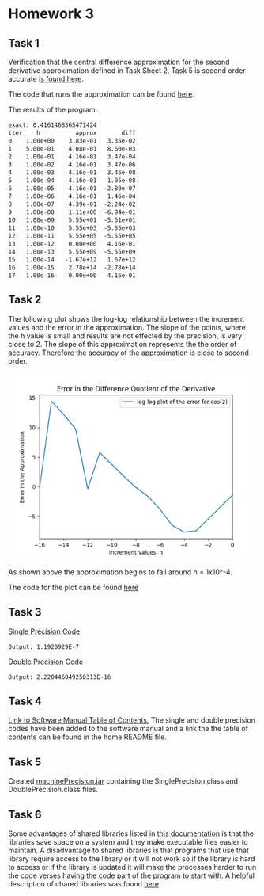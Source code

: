 # Homework 3

## Task 1

Verification that the central difference approximation for the second derivative approximation defined in Task Sheet 2, Task 5 is second order accurate [is found here](https://github.com/clarissalabrum/math4610/blob/master/homework/homework2/sheet2task5.pdf).

The code that runs the approximation can be found [here](https://github.com/clarissalabrum/math4610/blob/master/homework/homework2/Task5/src/Task5.java).

The results of the program:

    exact: 0.4161468365471424
    iter    h          approx       diff
    0    1.00e+00    3.83e-01   3.35e-02
    1    5.00e-01    4.08e-01   8.60e-03
    2    1.00e-01    4.16e-01   3.47e-04
    3    1.00e-02    4.16e-01   3.47e-06
    4    1.00e-03    4.16e-01   3.46e-08
    5    1.00e-04    4.16e-01   1.95e-08
    6    1.00e-05    4.16e-01  -2.80e-07
    7    1.00e-06    4.16e-01   1.46e-04
    8    1.00e-07    4.39e-01  -2.24e-02
    9    1.00e-08    1.11e+00  -6.94e-01
    10   1.00e-09    5.55e+01  -5.51e+01
    11   1.00e-10    5.55e+03  -5.55e+03
    12   1.00e-11    5.55e+05  -5.55e+05
    13   1.00e-12    0.00e+00   4.16e-01
    14   1.00e-13    5.55e+09  -5.55e+09
    15   1.00e-14   -1.67e+12   1.67e+12
    16   1.00e-15    2.78e+14  -2.78e+14
    17   1.00e-16    0.00e+00   4.16e-01

## Task 2

The following plot shows the log-log relationship between the increment values and the error in the approximation. The slope of the points, where the h value is small and results are not effected by the precision, is very close to 2. The slope of this approximation represents the the order of accuracy. Therefore the accuracy of the approximation is close to second order.

![Task 2 plot](https://github.com/clarissalabrum/math4610/blob/master/homework/homework3/Task.png)

As shown above the approximation begins to fail around h = 1x10^-4.

The code for the plot can be found [here](https://github.com/clarissalabrum/math4610/blob/master/homework/homework3/Task2/main.py)

## Task 3

[Single Precision Code](https://github.com/clarissalabrum/math4610/blob/master/homework/homework3/Task3/precsion/src/SinglePrecision.java)

    Output: 1.1920929E-7

[Double Precision Code](https://github.com/clarissalabrum/math4610/blob/master/homework/homework3/Task3/precsion/src/DoublePrecision.java)

    Output: 2.220446049250313E-16
    
## Task 4

[Link to Software Manual Table of Contents.](https://github.com/clarissalabrum/math4610/blob/master/softwareManuel/toc.md) The single and double precision codes have been added to the software manual and a link the the table of contents can be found in the home README file.

## Task 5

Created [machinePrecision.jar](https://github.com/clarissalabrum/math4610/blob/master/homework/homework3/Task3/precsion/src/machinePrecision.jar) containing the SinglePrecision.class and DoublePrecision.class files.

## Task 6

Some advantages of shared libraries listed in [this documentation](http://osr507doc.sco.com/en/tools/ShLib_WhatIs.html) is that the libraries save space on a system and they make executable files easier to maintain. A disadvantage to shared libraries is that programs that use that library require access to the library or it will not work so if the library is hard to access or if the library is updated it will make the processes harder to run the code verses having the code part of the program to start with. A helpful description of chared libraries was found [here](https://medium.com/@nickolasteixeira/shared-dynamic-libraries-vs-static-libraries-differences-in-performance-2716f5b3c826).
